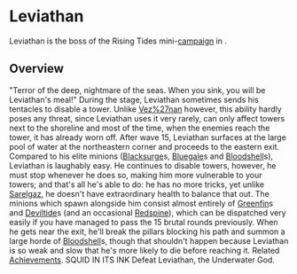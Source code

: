 # Leviathan

Leviathan is the boss of the Rising Tides mini-[campaign](campaign) in .
## Overview

"Terror of the deep, nightmare of the seas. When you sink, you will be Leviathan's meal!"
During the stage, Leviathan sometimes sends his tentacles to disable a tower. Unlike [Vez%27nan](Vez'nan) however, this ability hardly poses any threat, since Leviathan uses it very rarely, can only affect towers next to the shoreline and most of the time, when the enemies reach the tower, it has already worn off. After wave 15, Leviathan surfaces at the large pool of water at the northeastern corner and proceeds to the eastern exit.
Compared to his elite minions ([Blacksurge](Blacksurge)s, [Bluegale](Bluegale)s and [Bloodshell](Bloodshell)s), Leviathan is laughably easy. He continues to disable towers, however, he must stop whenever he does so, making him more vulnerable to your towers; and that's all he's able to do: he has no more tricks, yet unlike [Sarelgaz](Sarelgaz), he doesn't have extraordinary health to balance that out. The minions which spawn alongside him consist almost entirely of [Greenfin](Greenfin)s and [Deviltide](Deviltide)s (and an occasional [Redspine](Redspine)), which can be dispatched very easily if you have managed to pass the 15 brutal rounds previously. When he gets near the exit, he'll break the pillars blocking his path and summon a large horde of [Bloodshell](Bloodshell)s, though that shouldn't happen because Leviathan is so weak and slow that he's more likely to die before reaching it.
Related [Achievements](Achievements).
SQUID IN ITS INK Defeat Leviathan, the Underwater God.